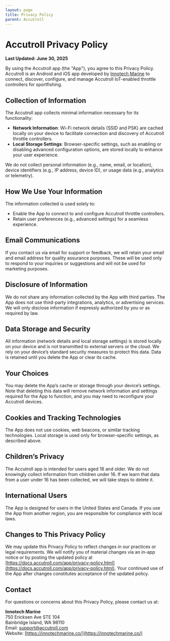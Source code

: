 ```yaml
---
layout: page
title: Privacy Policy
parent: Accutroll
---
```


# Accutroll Privacy Policy

**Last Updated: June 30, 2025**

By using the Accutroll app (the "App"), you agree to this Privacy Policy. Accutroll is an Android and iOS app developed by [Innotech Marine](https://innotechmarine.co/) to connect, discover, configure, and manage Accutroll IoT-enabled throttle controllers for sportfishing.

## Collection of Information

The Accutroll app collects minimal information necessary for its functionality:
- **Network Information**: Wi-Fi network details (SSID and PSK) are cached locally on your device to facilitate connection and discovery of Accutroll throttle controllers.
- **Local Storage Settings**: Browser-specific settings, such as enabling or disabling advanced configuration options, are stored locally to enhance your user experience.

We do not collect personal information (e.g., name, email, or location), device identifiers (e.g., IP address, device ID), or usage data (e.g., analytics or telemetry).

## How We Use Your Information

The information collected is used solely to:
- Enable the App to connect to and configure Accutroll throttle controllers.
- Retain user preferences (e.g., advanced settings) for a seamless experience.

## Email Communications

If you contact us via email for support or feedback, we will retain your email and email address for quality assurance purposes. These will be used only to respond to your inquiries or suggestions and will not be used for marketing purposes.

## Disclosure of Information

We do not share any information collected by the App with third parties. The App does not use third-party integrations, analytics, or advertising services. We will only disclose information if expressly authorized by you or as required by law.

## Data Storage and Security

All information (network details and local storage settings) is stored locally on your device and is not transmitted to external servers or the cloud. We rely on your device’s standard security measures to protect this data. Data is retained until you delete the App or clear its cache.

## Your Choices

You may delete the App’s cache or storage through your device’s settings. Note that deleting this data will remove network information and settings required for the App to function, and you may need to reconfigure your Accutroll devices.

## Cookies and Tracking Technologies

The App does not use cookies, web beacons, or similar tracking technologies. Local storage is used only for browser-specific settings, as described above.

## Children’s Privacy

The Accutroll app is intended for users aged 16 and older. We do not knowingly collect information from children under 16. If we learn that data from a user under 16 has been collected, we will take steps to delete it.

## International Users

The App is designed for users in the United States and Canada. If you use the App from another region, you are responsible for compliance with local laws.

## Changes to This Privacy Policy

We may update this Privacy Policy to reflect changes in our practices or legal requirements. We will notify you of material changes via an in-app notice or by posting the updated policy at [https://docs.accutroll.com/app/privacy-policy.html](https://docs.accutroll.com/app/privacy-policy.html). Your continued use of the App after changes constitutes acceptance of the updated policy.

## Contact

For questions or concerns about this Privacy Policy, please contact us at:

**Innotech Marine**  
750 Ericksen Ave STE 104  
Bainbridge Island, WA 98110  
Email: [support@accutroll.com](mailto:support@accutroll.com)  
Website: [https://innotechmarine.co/](https://innotechmarine.co/)
